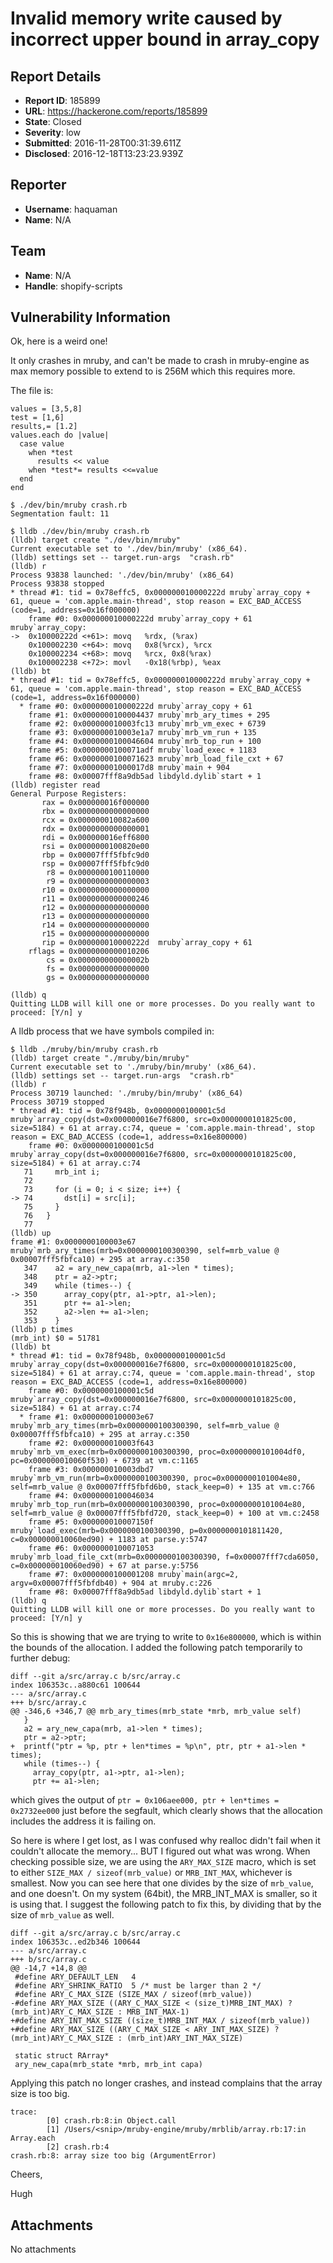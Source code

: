 # Invalid memory write caused by incorrect upper bound in array_copy

## Report Details
- **Report ID**: 185899
- **URL**: https://hackerone.com/reports/185899
- **State**: Closed
- **Severity**: low
- **Submitted**: 2016-11-28T00:31:39.611Z
- **Disclosed**: 2016-12-18T13:23:23.939Z

## Reporter
- **Username**: haquaman
- **Name**: N/A

## Team
- **Name**: N/A
- **Handle**: shopify-scripts

## Vulnerability Information
Ok, here is a weird one!

It only crashes in mruby, and can't be made to crash in mruby-engine as max memory possible to extend to is 256M which this requires more.

The file is:

```
values = [3,5,8]
test = [1,6]
results,= [1.2]
values.each do |value|
  case value
    when *test
      results << value
    when *test*= results <<=value
  end
end
```

```
$ ./dev/bin/mruby crash.rb
Segmentation fault: 11
```

```
$ lldb ./dev/bin/mruby crash.rb
(lldb) target create "./dev/bin/mruby"
Current executable set to './dev/bin/mruby' (x86_64).
(lldb) settings set -- target.run-args  "crash.rb"
(lldb) r
Process 93838 launched: './dev/bin/mruby' (x86_64)
Process 93838 stopped
* thread #1: tid = 0x78effc5, 0x000000010000222d mruby`array_copy + 61, queue = 'com.apple.main-thread', stop reason = EXC_BAD_ACCESS (code=1, address=0x16f000000)
    frame #0: 0x000000010000222d mruby`array_copy + 61
mruby`array_copy:
->  0x10000222d <+61>: movq   %rdx, (%rax)
    0x100002230 <+64>: movq   0x8(%rcx), %rcx
    0x100002234 <+68>: movq   %rcx, 0x8(%rax)
    0x100002238 <+72>: movl   -0x18(%rbp), %eax
(lldb) bt
* thread #1: tid = 0x78effc5, 0x000000010000222d mruby`array_copy + 61, queue = 'com.apple.main-thread', stop reason = EXC_BAD_ACCESS (code=1, address=0x16f000000)
  * frame #0: 0x000000010000222d mruby`array_copy + 61
    frame #1: 0x0000000100004437 mruby`mrb_ary_times + 295
    frame #2: 0x000000010003fc13 mruby`mrb_vm_exec + 6739
    frame #3: 0x000000010003e1a7 mruby`mrb_vm_run + 135
    frame #4: 0x0000000100046604 mruby`mrb_top_run + 100
    frame #5: 0x0000000100071adf mruby`load_exec + 1183
    frame #6: 0x0000000100071623 mruby`mrb_load_file_cxt + 67
    frame #7: 0x00000001000017d8 mruby`main + 904
    frame #8: 0x00007fff8a9db5ad libdyld.dylib`start + 1
(lldb) register read
General Purpose Registers:
       rax = 0x000000016f000000
       rbx = 0x0000000000000000
       rcx = 0x000000010082a600
       rdx = 0x0000000000000001
       rdi = 0x000000016eff6800
       rsi = 0x0000000100820e00
       rbp = 0x00007fff5fbfc9d0
       rsp = 0x00007fff5fbfc9d0
        r8 = 0x0000000100110000
        r9 = 0x0000000000000003
       r10 = 0x0000000000000000
       r11 = 0x0000000000000246
       r12 = 0x0000000000000000
       r13 = 0x0000000000000000
       r14 = 0x0000000000000000
       r15 = 0x0000000000000000
       rip = 0x000000010000222d  mruby`array_copy + 61
    rflags = 0x0000000000010206
        cs = 0x000000000000002b
        fs = 0x0000000000000000
        gs = 0x0000000000000000

(lldb) q
Quitting LLDB will kill one or more processes. Do you really want to proceed: [Y/n] y

```

A lldb process that we have symbols compiled in:

```
$ lldb ./mruby/bin/mruby crash.rb
(lldb) target create "./mruby/bin/mruby"
Current executable set to './mruby/bin/mruby' (x86_64).
(lldb) settings set -- target.run-args  "crash.rb"
(lldb) r
Process 30719 launched: './mruby/bin/mruby' (x86_64)
Process 30719 stopped
* thread #1: tid = 0x78f948b, 0x0000000100001c5d mruby`array_copy(dst=0x000000016e7f6800, src=0x0000000101825c00, size=5184) + 61 at array.c:74, queue = 'com.apple.main-thread', stop reason = EXC_BAD_ACCESS (code=1, address=0x16e800000)
    frame #0: 0x0000000100001c5d mruby`array_copy(dst=0x000000016e7f6800, src=0x0000000101825c00, size=5184) + 61 at array.c:74
   71     mrb_int i;
   72
   73     for (i = 0; i < size; i++) {
-> 74       dst[i] = src[i];
   75     }
   76   }
   77
(lldb) up
frame #1: 0x0000000100003e67 mruby`mrb_ary_times(mrb=0x0000000100300390, self=mrb_value @ 0x00007fff5fbfca10) + 295 at array.c:350
   347    a2 = ary_new_capa(mrb, a1->len * times);
   348    ptr = a2->ptr;
   349    while (times--) {
-> 350      array_copy(ptr, a1->ptr, a1->len);
   351      ptr += a1->len;
   352      a2->len += a1->len;
   353    }
(lldb) p times
(mrb_int) $0 = 51781
(lldb) bt
* thread #1: tid = 0x78f948b, 0x0000000100001c5d mruby`array_copy(dst=0x000000016e7f6800, src=0x0000000101825c00, size=5184) + 61 at array.c:74, queue = 'com.apple.main-thread', stop reason = EXC_BAD_ACCESS (code=1, address=0x16e800000)
    frame #0: 0x0000000100001c5d mruby`array_copy(dst=0x000000016e7f6800, src=0x0000000101825c00, size=5184) + 61 at array.c:74
  * frame #1: 0x0000000100003e67 mruby`mrb_ary_times(mrb=0x0000000100300390, self=mrb_value @ 0x00007fff5fbfca10) + 295 at array.c:350
    frame #2: 0x000000010003f643 mruby`mrb_vm_exec(mrb=0x0000000100300390, proc=0x0000000101004df0, pc=0x000000010060f530) + 6739 at vm.c:1165
    frame #3: 0x000000010003dbd7 mruby`mrb_vm_run(mrb=0x0000000100300390, proc=0x0000000101004e80, self=mrb_value @ 0x00007fff5fbfd6b0, stack_keep=0) + 135 at vm.c:766
    frame #4: 0x0000000100046034 mruby`mrb_top_run(mrb=0x0000000100300390, proc=0x0000000101004e80, self=mrb_value @ 0x00007fff5fbfd720, stack_keep=0) + 100 at vm.c:2458
    frame #5: 0x000000010007150f mruby`load_exec(mrb=0x0000000100300390, p=0x0000000101811420, c=0x000000010060ed90) + 1183 at parse.y:5747
    frame #6: 0x0000000100071053 mruby`mrb_load_file_cxt(mrb=0x0000000100300390, f=0x00007fff7cda6050, c=0x000000010060ed90) + 67 at parse.y:5756
    frame #7: 0x0000000100001208 mruby`main(argc=2, argv=0x00007fff5fbfdb40) + 904 at mruby.c:226
    frame #8: 0x00007fff8a9db5ad libdyld.dylib`start + 1
(lldb) q
Quitting LLDB will kill one or more processes. Do you really want to proceed: [Y/n] y

```

So this is showing that we are trying to write to `0x16e800000`, which is within the bounds of the allocation. I added the following patch temporarily to further debug:

```
diff --git a/src/array.c b/src/array.c
index 106353c..a880c61 100644
--- a/src/array.c
+++ b/src/array.c
@@ -346,6 +346,7 @@ mrb_ary_times(mrb_state *mrb, mrb_value self)
   }
   a2 = ary_new_capa(mrb, a1->len * times);
   ptr = a2->ptr;
+  printf("ptr = %p, ptr + len*times = %p\n", ptr, ptr + a1->len * times);
   while (times--) {
     array_copy(ptr, a1->ptr, a1->len);
     ptr += a1->len;

```

which gives the output of `ptr = 0x106aee000, ptr + len*times = 0x2732ee000` just before the segfault, which clearly shows that the allocation includes the address it is failing on.

So here is where I get lost, as I was confused why realloc didn't fail when it couldn't allocate the memory... BUT I figured out what was wrong. When checking possible size, we are using the `ARY_MAX_SIZE` macro, which is set to either `SIZE_MAX / sizeof(mrb_value)` or `MRB_INT_MAX`, whichever is smallest. Now you can see here that one divides by the size of `mrb_value`, and one doesn't. On my system (64bit), the MRB_INT_MAX is smaller, so it is using that. I suggest the following patch to fix this, by dividing that by the size of `mrb_value` as well. 

```
diff --git a/src/array.c b/src/array.c
index 106353c..ed2b346 100644
--- a/src/array.c
+++ b/src/array.c
@@ -14,7 +14,8 @@
 #define ARY_DEFAULT_LEN   4
 #define ARY_SHRINK_RATIO  5 /* must be larger than 2 */
 #define ARY_C_MAX_SIZE (SIZE_MAX / sizeof(mrb_value))
-#define ARY_MAX_SIZE ((ARY_C_MAX_SIZE < (size_t)MRB_INT_MAX) ? (mrb_int)ARY_C_MAX_SIZE : MRB_INT_MAX-1)
+#define ARY_INT_MAX_SIZE ((size_t)MRB_INT_MAX / sizeof(mrb_value))
+#define ARY_MAX_SIZE ((ARY_C_MAX_SIZE < ARY_INT_MAX_SIZE) ? (mrb_int)ARY_C_MAX_SIZE : (mrb_int)ARY_INT_MAX_SIZE)
 
 static struct RArray*
 ary_new_capa(mrb_state *mrb, mrb_int capa)
```

Applying this patch no longer crashes, and instead complains that the array size is too big.

```
trace:
        [0] crash.rb:8:in Object.call
        [1] /Users/<snip>/mruby-engine/mruby/mrblib/array.rb:17:in Array.each
        [2] crash.rb:4
crash.rb:8: array size too big (ArgumentError)
```

Cheers,

Hugh

## Attachments
No attachments
